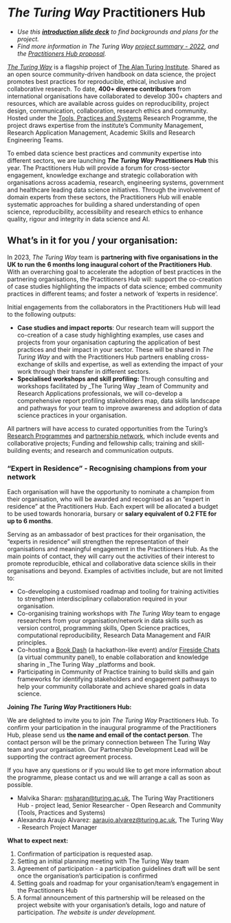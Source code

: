 # _The Turing Way_ Practitioners Hub

* _Use this **[introduction slide deck](https://docs.google.com/presentation/d/1uVmDE_v8PTKOgunZSM8PwsfrPlRj5sYf/edit#slide=id.p11)** to find backgrounds and plans for the project._
* _Find more information in The Turing Way [project summary - 2022](https://docs.google.com/document/d/1LzSWfLPk2uxC9YrVg61H4FgfiHvGCnhTBX-kTGZ1Er4/edit#), and the [Practitioners Hub proposal](https://zenodo.org/record/7427274)._

_[The Turing Way](https://the-turing-way.netlify.app/welcome)_ is a flagship project of [The Alan Turing Institute](https://www.turing.ac.uk/). 
Shared as an open source community-driven handbook on data science, the project promotes best practices for reproducible, ethical, inclusive and collaborative research. 
To date, **400+ diverse contributors** from international organisations have collaborated to develop 300+ chapters and resources, which are available across guides on reproducibility, project design, communication, collaboration, research ethics and community. 
Hosted under the [Tools, Practices and Systems](https://www.turing.ac.uk/research/research-programmes/tools-practices-and-systems) Research Programme, the project draws expertise from the institute’s Community Management, Research Application Management, Academic Skills and Research Engineering Teams.

To embed data science best practices and community expertise into different sectors, we are launching **_The Turing Way_ Practitioners Hub** this year. 
The Practitioners Hub will provide a forum for cross-sector engagement, knowledge exchange and strategic collaboration with organisations across academia, research, engineering systems, government and healthcare leading data science initiatives. 
Through the involvement of domain experts from these sectors, the Practitioners Hub will enable systematic approaches for building a shared understanding of open science, reproducibility, accessibility and research ethics to enhance quality, rigour and integrity in data science and AI.


## What’s in it for you / your organisation:

In 2023, _The Turing Way_ team is **partnering with five organisations in the UK to run the** **6 months long inaugural cohort of the Practitioners Hub**. 
With an overarching goal to accelerate the adoption of best practices in the partnering organisations, the Practitioners Hub will: support the co-creation of case studies highlighting the impacts of data science; embed community practices in different teams; and foster a network of ‘experts in residence’.

Initial engagements from the collaborators in the Practitioners Hub will lead to the following outputs:

* **Case studies and impact reports**: Our research team will support the co-creation of a case study highlighting examples, use cases and projects from your organisation capturing the application of best practices and their impact in your sector. These will be shared in _The Turing Way_ and with the Practitioners Hub partners enabling cross-exchange of skills and expertise, as well as extending the impact of your work through their transfer in different sectors.
* **Specialised workshops and skill profiling:** Through consulting and workshops facilitated by _The Turing Way _team of Community and Research Applications professionals, we will co-develop a comprehensive report profiling stakeholders map, data skills landscape and pathways for your team to improve awareness and adoption of data science practices in your organisation.

All partners will have access to curated opportunities from the Turing’s [Research Programmes](https://www.turing.ac.uk/research) and [partnership network](https://www.turing.ac.uk/opportunities-turing), which include events and collaborative projects; Funding and fellowship calls; training and skill-building events; and research and communication outputs.


### “Expert in Residence” - Recognising champions from your network

Each organisation will have the opportunity to nominate a champion from their organisation, who will be awarded and recognised as an “expert in residence” at the Practitioners Hub. Each expert will be allocated a budget to be used towards honoraria, bursary or **salary equivalent of 0.2 FTE for up to 6 months**. 

Serving as an ambassador of best practices for their organisation, the “experts in residence” will strengthen the representation of their organisations and meaningful engagement in the Practitioners Hub. As the main points of contact, they will carry out the activities of their interest to promote reproducible, ethical and collaborative data science skills in their organisations and beyond. Examples of activities include, but are not limited to:

* Co-developing a customised roadmap and tooling for training activities to strengthen interdisciplinary collaboration required in your organisation.
* Co-organising training workshops with _The Turing Way_ team to engage researchers from your organisation/network in data skills such as version control, programming skills, Open Science practices, computational reproducibility, Research Data Management and FAIR principles.
* Co-hosting a [Book Dash](https://the-turing-way.netlify.app/community-handbook/bookdash.html) (a hackathon-like event) and/or [Fireside Chats](https://the-turing-way.netlify.app/community-handbook/fireside-chat.html) (a virtual community panel), to enable collaboration and knowledge sharing in _The Turing Way _platforms and book.
* Participating in Community of Practice training to build skills and gain frameworks for identifying stakeholders and engagement pathways to help your community collaborate and achieve shared goals in data science.

**Joining _The Turing Way_ Practitioners Hub:**

We are delighted to invite you to join _The Turing Way_ Practitioners Hub. To confirm your participation in the inaugural programme of the Practitioners Hub, please send us **the name and email of the contact person**. The contact person will be the primary connection between The Turing Way team and your organisation. Our Partnership Development Lead will be supporting the contract agreement process.

If you have any questions or if you would like to get more information about the programme, please contact us and we will arrange a call as soon as possible.

* Malvika Sharan: [msharan@turing.ac.uk](mailto:msharan@turing.ac.uk), The Turing Way Practitioners Hub - project lead, Senior Researcher - Open Research and Community (Tools, Practices and Systems)
* Alexandra Araujo Alvarez: [aaraujo.alvarez@turing.ac.uk](mailto:aaraujo.alvarez@turing.ac.uk), The Turing Way - Research Project Manager

**What to expect next:**

1. Confirmation of participation is requested asap.
2. Setting an initial planning meeting with The Turing Way team
3. Agreement of participation - a participation guidelines draft will be sent once the organisation’s participation is confirmed
4. Setting goals and roadmap for your organisation/team’s engagement in the Practitioners Hub
5. A formal announcement of this partnership will be released on the project website with your organisation’s details, logo and nature of participation. _The website is under development._

